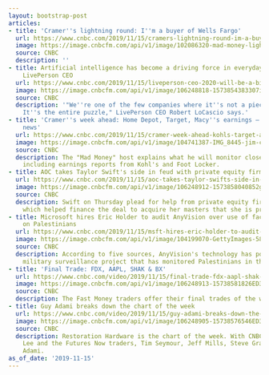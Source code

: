 ```yaml
---
layout: bootstrap-post
articles:
- title: 'Cramer''s lightning round: I''m a buyer of Wells Fargo'
  url: https://www.cnbc.com/2019/11/15/cramers-lightning-round-im-a-buyer-of-wells-fargo.html
  image: https://image.cnbcfm.com/api/v1/image/102086320-mad-money-lightning-2.jpg?v=1532384256
  source: CNBC
  description: ''
- title: Artificial intelligence has become a driving force in everyday life, says
    LivePerson CEO
  url: https://www.cnbc.com/2019/11/15/liveperson-ceo-2020-will-be-a-big-year-for-artificial-intelligence.html
  image: https://image.cnbcfm.com/api/v1/image/106248818-1573854383307img_9999.jpg?v=1573854705
  source: CNBC
  description: '"We''re one of the few companies where it''s not a piece of the puzzle.
    It''s the entire puzzle," LivePerson CEO Robert LoCascio says.'
- title: 'Cramer''s week ahead: Home Depot, Target, Macy''s earnings — plus trade
    news'
  url: https://www.cnbc.com/2019/11/15/cramer-week-ahead-kohls-target-and-macys-earnings-plus-trade-news.html
  image: https://image.cnbcfm.com/api/v1/image/104741387-IMG_8445-jim-cramer.jpg?v=1506705339
  source: CNBC
  description: The "Mad Money" host explains what he will monitor closely next week,
    including earnings reports from Kohl's and Foot Locker.
- title: AOC takes Taylor Swift's side in feud with private equity firm, Carlyle Group
  url: https://www.cnbc.com/2019/11/15/aoc-takes-taylor-swifts-side-in-feud-with-private-equity-firm-carlyle-group.html
  image: https://image.cnbcfm.com/api/v1/image/106248912-1573858040852gettyimages-1181128712.jpeg?v=1573858103
  source: CNBC
  description: Swift on Thursday plead for help from private equity firm Carlyle Group,
    which helped finance the deal to acquire her masters that she is protesting.
- title: Microsoft hires Eric Holder to audit AnyVision over use of facial recognition
    on Palestinians
  url: https://www.cnbc.com/2019/11/15/msft-hires-eric-holder-to-audit-anyvisions-facial-recognition-tech.html
  image: https://image.cnbcfm.com/api/v1/image/104199070-GettyImages-583621298.jpg?v=1550085339
  source: CNBC
  description: According to five sources, AnyVision's technology has powered a secret
    military surveillance project that has monitored Palestinians in the West Bank.
- title: 'Final Trade: FDX, AAPL, SHAK & BX'
  url: https://www.cnbc.com/video/2019/11/15/final-trade-fdx-aapl-shak-bx.html
  image: https://image.cnbcfm.com/api/v1/image/106248913-15738581826ED3-FM-D-BLOCK-111519.jpg?v=1573858182
  source: CNBC
  description: The Fast Money traders offer their final trades of the week.
- title: Guy Adami breaks down the chart of the week
  url: https://www.cnbc.com/video/2019/11/15/guy-adami-breaks-down-the-chart-of-the-week.html
  image: https://image.cnbcfm.com/api/v1/image/106248905-15738576546ED3-FM-C-BLOCK-111519.jpg?v=1573857654
  source: CNBC
  description: Restoration Hardware is the chart of the week. With CNBC's Melissa
    Lee and the Futures Now traders, Tim Seymour, Jeff Mills, Steve Grasso and Guy
    Adami.
as_of_date: '2019-11-15'
---
```


